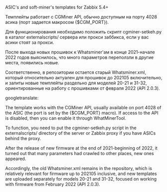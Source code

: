 ASIC's and soft-miner's templates for Zabbix 5.4+

Темплейты работает с CGMiner API, обычно доступным на порту 4028 асика (порт задается макросом {$CGM_PORT}).

Для функционирования необходимо положить скрипт cgminer-setkeh.py в каталог externalscripts/ сервера или прокси заббикса, если у вас асики стоят за прокси.

После выхода новых прошивок к Whatsminer'ам в конце 2021-начале 2022 годов выяснилось, что много параметров переползли в другие места, появились новые.

Соответственно, в репозитории остается старый Whatsminer.xml, который относительно актуален для прошивок до 202105 включительно, и залиты новые темплейты раздельно для моделей 20-21 и 31-32, ориентированные на работу с прошивками от февраля 2022 (API 2.0.3).



googletranslate:

The template works with the CGMiner API, usually available on port 4028 of the ASIC (the port is set by the {$CGM_PORT} macro).
If access to the API is disabled, then you can enable it through WhatMinerTool.

To function, you need to put the cgminer-setkeh.py script in the externalscripts/ directory of the server or Zabbix proxy if you have ASICs behind the proxy.

After the release of new firmware at the end of 2021-beginning of 2022, it turned out that many parameters had crawled to other places, new ones appeared.

Accordingly, the old Whatsminer.xml remains in the repository, which is relatively relevant for firmware up to 202105 inclusive, and new templates are uploaded separately for models 20-21 and 31-32, focused on working with firmware from February 2022 (API 2.0.3).
